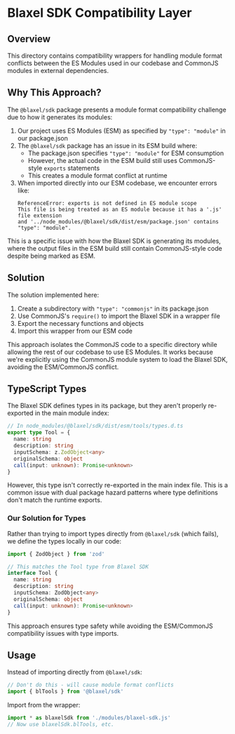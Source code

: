 # Blaxel SDK Compatibility Layer

## Overview

This directory contains compatibility wrappers for handling module format conflicts between the ES Modules used in our codebase and CommonJS modules in external dependencies.

## Why This Approach?

The `@blaxel/sdk` package presents a module format compatibility challenge due to how it generates its modules:

1. Our project uses ES Modules (ESM) as specified by `"type": "module"` in our package.json
2. The `@blaxel/sdk` package has an issue in its ESM build where:
   - The package.json specifies `"type": "module"` for ESM consumption
   - However, the actual code in the ESM build still uses CommonJS-style `exports` statements
   - This creates a module format conflict at runtime
3. When imported directly into our ESM codebase, we encounter errors like:
   ```
   ReferenceError: exports is not defined in ES module scope
   This file is being treated as an ES module because it has a '.js' file extension
   and '../node_modules/@blaxel/sdk/dist/esm/package.json' contains "type": "module".
   ```

This is a specific issue with how the Blaxel SDK is generating its modules, where the output files in the ESM build still contain CommonJS-style code despite being marked as ESM.

## Solution

The solution implemented here:

1. Create a subdirectory with `"type": "commonjs"` in its package.json
2. Use CommonJS's `require()` to import the Blaxel SDK in a wrapper file
3. Export the necessary functions and objects
4. Import this wrapper from our ESM code

This approach isolates the CommonJS code to a specific directory while allowing the rest of our codebase to use ES Modules. It works because we're explicitly using the CommonJS module system to load the Blaxel SDK, avoiding the ESM/CommonJS conflict.

## TypeScript Types

The Blaxel SDK defines types in its package, but they aren't properly re-exported in the main module index:

```typescript
// In node_modules/@blaxel/sdk/dist/esm/tools/types.d.ts
export type Tool = {
  name: string
  description: string
  inputSchema: z.ZodObject<any>
  originalSchema: object
  call(input: unknown): Promise<unknown>
}
```

However, this type isn't correctly re-exported in the main index file. This is a common issue with dual package hazard patterns where type definitions don't match the runtime exports.

### Our Solution for Types

Rather than trying to import types directly from `@blaxel/sdk` (which fails), we define the types locally in our code:

```typescript
import { ZodObject } from 'zod'

// This matches the Tool type from Blaxel SDK
interface Tool {
  name: string
  description: string
  inputSchema: ZodObject<any>
  originalSchema: object
  call(input: unknown): Promise<unknown>
}
```

This approach ensures type safety while avoiding the ESM/CommonJS compatibility issues with type imports.

## Usage

Instead of importing directly from `@blaxel/sdk`:

```typescript
// Don't do this - will cause module format conflicts
import { blTools } from '@blaxel/sdk'
```

Import from the wrapper:

```typescript
import * as blaxelSdk from './modules/blaxel-sdk.js'
// Now use blaxelSdk.blTools, etc.
```
